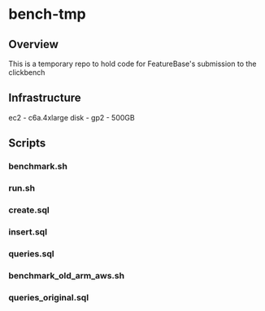 # bench-tmp
## Overview
This is a temporary repo to hold code for FeatureBase's submission to the clickbench

## Infrastructure
ec2 - c6a.4xlarge
disk - gp2 - 500GB

## Scripts

### benchmark.sh 

### run.sh 

### create.sql 

### insert.sql

### queries.sql

### benchmark_old_arm_aws.sh 

### queries_original.sql